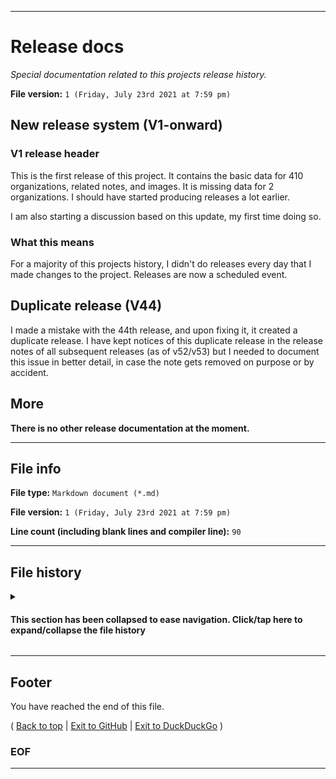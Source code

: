 
***

# Release docs

_Special documentation related to this projects release history._

**File version:** `1 (Friday, July 23rd 2021 at 7:59 pm)`

## New release system (V1-onward)

### V1 release header

This is the first release of this project. It contains the basic data for 410 organizations, related notes, and images. It is missing data for 2 organizations. I should have started producing releases a lot earlier.

I am also starting a discussion based on this update, my first time doing so.

### What this means

For a majority of this projects history, I didn't do releases every day that I made changes to the project. Releases are now a scheduled event.

## Duplicate release (V44)

I made a mistake with the 44th release, and upon fixing it, it created a duplicate release. I have kept notices of this duplicate release in the release notes of all subsequent releases (as of v52/v53) but I needed to document this issue in better detail, in case the note gets removed on purpose or by accident.

## More

**There is no other release documentation at the moment.**

***

## File info

**File type:** `Markdown document (*.md)`

**File version:** `1 (Friday, July 23rd 2021 at 7:59 pm)`

**Line count (including blank lines and compiler line):** `90`

***

## File history

<details>
  <summary><H4>This section has been collapsed to ease navigation. Click/tap here to expand/collapse the file history</H4></summary>

**Version 1 (Friday, July 23rd 2021 at 7:59 pm)**
  
> Changes:

> * Started the file
  
> * Added the title section
  
> * Added notes for version 1
  
> * Added notes for version 44
  
> * Added the more section
  
> * Added the file info section

> * Added the file history section

> * Added the footer

> * No other changes in version 1

**Version 2 (Coming soon)**
  
> Changes:

> * Coming soon

> * No other changes in version 2

</details>

***

## Footer

You have reached the end of this file.

( [Back to top](#Release-docs) | [Exit to GitHub](https://github.com/) | [Exit to DuckDuckGo](https://duckduckgo.com) )

### EOF

***
